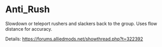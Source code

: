 # Anti_Rush
Slowdown or teleport rushers and slackers back to the group. Uses flow distance for accuracy.

Details: https://forums.alliedmods.net/showthread.php?t=322392

